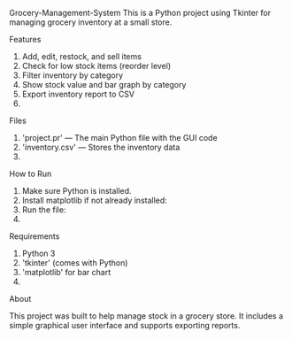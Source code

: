 Grocery-Management-System
This is a Python project using Tkinter for managing grocery inventory at a small store.

Features
1. Add, edit, restock, and sell items
2. Check for low stock items (reorder level)
3. Filter inventory by category
4. Show stock value and bar graph by category
5. Export inventory report to CSV
6. 
Files
1. 'project.pr' — The main Python file with the GUI code
2. 'inventory.csv' — Stores the inventory data
3. 
How to Run
1. Make sure Python is installed.
2. Install matplotlib if not already installed:
3. Run the file:
4. 
Requirements
1. Python 3
2. 'tkinter' (comes with Python)
3. 'matplotlib' for bar chart
4. 
About

 This project was built to help manage stock in a grocery store. It includes a simple graphical user interface and supports exporting reports.
